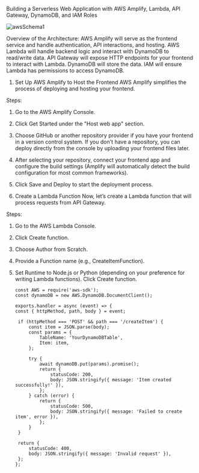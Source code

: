   Building a Serverless Web Application with AWS Amplify, Lambda, API Gateway, DynamoDB, and IAM Roles


![awsSchema1](https://github.com/user-attachments/assets/4f6f05ba-853d-43d1-b9e4-a70d133cc01f)


Overview of the Architecture:
AWS Amplify will serve as the frontend service and handle authentication, API interactions, and hosting.
AWS Lambda will handle backend logic and interact with DynamoDB to read/write data.
API Gateway will expose HTTP endpoints for your frontend to interact with Lambda.
DynamoDB will store the data.
IAM will ensure Lambda has permissions to access DynamoDB.


1. Set Up AWS Amplify to Host the Frontend
AWS Amplify simplifies the process of deploying and hosting your frontend.

Steps:
1. Go to the AWS Amplify Console.
2. Click Get Started under the "Host web app" section.
3. Choose GitHub or another repository provider if you have your frontend in a version control system. If you don't have a repository, you can deploy directly from 
   the console by uploading your frontend files later.
4. After selecting your repository, connect your frontend app and configure the build settings (Amplify will automatically detect the build configuration for most common frameworks).
5. Click Save and Deploy to start the deployment process.


2. Create a Lambda Function
Now, let’s create a Lambda function that will process requests from API Gateway.

Steps:
1. Go to the AWS Lambda Console.
2. Click Create function.
3. Choose Author from Scratch.
4. Provide a Function name (e.g., CreateItemFunction).
5. Set Runtime to Node.js or Python (depending on your preference for writing Lambda functions).
   Click Create function.

   ```
   const AWS = require('aws-sdk');
   const dynamoDB = new AWS.DynamoDB.DocumentClient();

   exports.handler = async (event) => {
   const { httpMethod, path, body } = event;

    if (httpMethod === 'POST' && path === '/createItem') {
        const item = JSON.parse(body);
        const params = {
            TableName: 'YourDynamoDBTable',
            Item: item,
        };
        
        try {
            await dynamoDB.put(params).promise();
            return {
                statusCode: 200,
                body: JSON.stringify({ message: 'Item created successfully!' }),
            };
        } catch (error) {
            return {
                statusCode: 500,
                body: JSON.stringify({ message: 'Failed to create item', error }),
            };
        }
    }

    return {
        statusCode: 400,
        body: JSON.stringify({ message: 'Invalid request' }),
    };
   };

``` 
